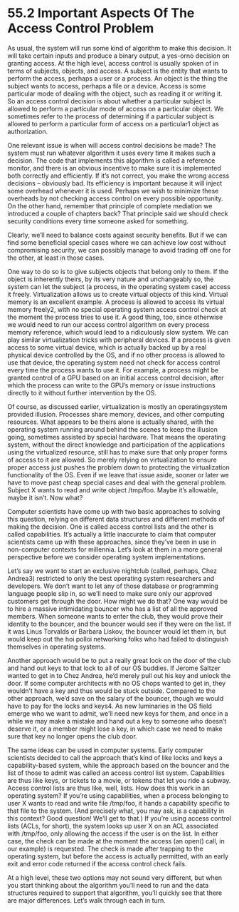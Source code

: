 # 55.2 Important Aspects Of The Access Control Problem  

As usual, the system will run some kind of algorithm to make this decision. It will take certain inputs and produce a binary output, a yes-orno decision on granting access. At the high level, access control is usually spoken of in terms of subjects, objects, and access. A subject is the entity that wants to perform the access, perhaps a user or a process. An object is the thing the subject wants to access, perhaps a file or a device. Access is some particular mode of dealing with the object, such as reading it or writing it. So an access control decision is about whether a particular subject is allowed to perform a particular mode of access on a particular object. We sometimes refer to the process of determining if a particular subject is allowed to perform a particular form of access on a particular1 object as authorization.  

One relevant issue is when will access control decisions be made? The system must run whatever algorithm it uses every time it makes such a decision. The code that implements this algorithm is called a reference monitor, and there is an obvious incentive to make sure it is implemented both correctly and efficiently. If it’s not correct, you make the wrong access decisions – obviously bad. Its efficiency is important because it will inject some overhead whenever it is used. Perhaps we wish to minimize these overheads by not checking access control on every possible opportunity. On the other hand, remember that principle of complete mediation we introduced a couple of chapters back? That principle said we should check security conditions every time someone asked for something.  

Clearly, we’ll need to balance costs against security benefits. But if we can find some beneficial special cases where we can achieve low cost without compromising security, we can possibly manage to avoid trading off one for the other, at least in those cases.  

One way to do so is to give subjects objects that belong only to them. If the object is inherently theirs, by its very nature and unchangeably so, the system can let the subject (a process, in the operating system case) access it freely. Virtualization allows us to create virtual objects of this kind. Virtual memory is an excellent example. A process is allowed to access its virtual memory freely2, with no special operating system access control check at the moment the process tries to use it. A good thing, too, since otherwise we would need to run our access control algorithm on every process memory reference, which would lead to a ridiculously slow system. We can play similar virtualization tricks with peripheral devices. If a process is given access to some virtual device, which is actually backed up by a real physical device controlled by the OS, and if no other process is allowed to use that device, the operating system need not check for access control every time the process wants to use it. For example, a process might be granted control of a GPU based on an initial access control decision, after which the process can write to the GPU’s memory or issue instructions directly to it without further intervention by the OS.  

Of course, as discussed earlier, virtualization is mostly an operatingsystem provided illusion. Processes share memory, devices, and other computing resources. What appears to be theirs alone is actually shared, with the operating system running around behind the scenes to keep the illusion going, sometimes assisted by special hardware. That means the operating system, without the direct knowledge and participation of the applications using the virtualized resource, still has to make sure that only proper forms of access to it are allowed. So merely relying on virtualization to ensure proper access just pushes the problem down to protecting the virtualization functionality of the OS. Even if we leave that issue aside, sooner or later we have to move past cheap special cases and deal with the general problem. Subject X wants to read and write object /tmp/foo. Maybe it’s allowable, maybe it isn’t. Now what?  

Computer scientists have come up with two basic approaches to solving this question, relying on different data structures and different methods of making the decision. One is called access control lists and the other is called capabilities. It’s actually a little inaccurate to claim that computer scientists came up with these approaches, since they’ve been in use in non-computer contexts for millennia. Let’s look at them in a more general perspective before we consider operating system implementations.  

Let’s say we want to start an exclusive nightclub (called, perhaps, Chez Andrea3) restricted to only the best operating system researchers and developers. We don’t want to let any of those database or programming language people slip in, so we’ll need to make sure only our approved customers get through the door. How might we do that? One way would be to hire a massive intimidating bouncer who has a list of all the approved members. When someone wants to enter the club, they would prove their identity to the bouncer, and the bouncer would see if they were on the list. If it was Linus Torvalds or Barbara Liskov, the bouncer would let them in, but would keep out the hoi polloi networking folks who had failed to distinguish themselves in operating systems.  

Another approach would be to put a really great lock on the door of the club and hand out keys to that lock to all of our OS buddies. If Jerome Saltzer wanted to get in to Chez Andrea, he’d merely pull out his key and unlock the door. If some computer architects with no OS chops wanted to get in, they wouldn’t have a key and thus would be stuck outside. Compared to the other approach, we’d save on the salary of the bouncer, though we would have to pay for the locks and keys4. As new luminaries in the OS field emerge who we want to admit, we’ll need new keys for them, and once in a while we may make a mistake and hand out a key to someone who doesn’t deserve it, or a member might lose a key, in which case we need to make sure that key no longer opens the club door.  

The same ideas can be used in computer systems. Early computer scientists decided to call the approach that’s kind of like locks and keys a capability-based system, while the approach based on the bouncer and the list of those to admit was called an access control list system. Capabilities are thus like keys, or tickets to a movie, or tokens that let you ride a subway. Access control lists are thus like, well, lists. How does this work in an operating system? If you’re using capabilities, when a process belonging to user X wants to read and write file /tmp/foo, it hands a capability specific to that file to the system. (And precisely what, you may ask, is a capability in this context? Good question! We’ll get to that.) If you’re using access control lists (ACLs, for short), the system looks up user X on an ACL associated with /tmp/foo, only allowing the access if the user is on the list. In either case, the check can be made at the moment the access (an open() call, in our example) is requested. The check is made after trapping to the operating system, but before the access is actually permitted, with an early exit and error code returned if the access control check fails.  

At a high level, these two options may not sound very different, but when you start thinking about the algorithm you’ll need to run and the data structures required to support that algorithm, you’ll quickly see that there are major differences. Let’s walk through each in turn.  

